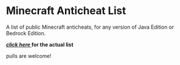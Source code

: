 # Minecraft Anticheat List

A list of public Minecraft anticheats, for any version of Java Edition or Bedrock Edition.

***[click here 
](https://maninmyvan.github.io/Minecraft-Anticheat-List/)* for the actual list**

pulls are welcome!